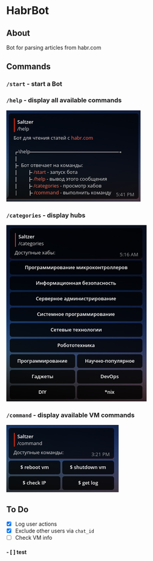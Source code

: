 # HabrBot

## About
Bot for parsing articles from habr.com

## Commands
### `/start` - start a Bot

### `/help` - display all available commands
![](assets/help.png)

### `/categories` - display hubs
![](assets/categories.png)

### `/command` - display available VM commands
![](assets/vm-commands.png)


## To Do

- [x] Log user actions
- [x] Exclude other users via `chat_id`
- [ ] Check VM info
#### - [ ] test
